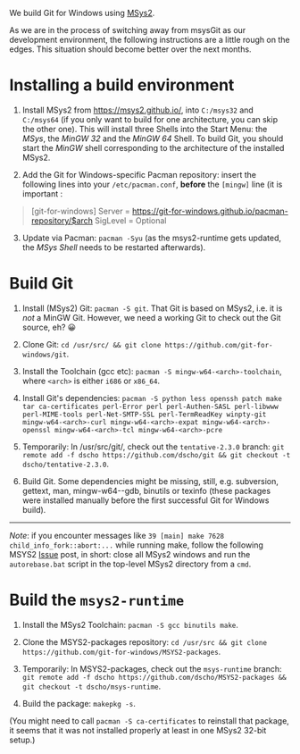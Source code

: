 We build Git for Windows using [MSys2](https://msys2.github.io/).

As we are in the process of switching away from msysGit as our development environment, the following instructions are a little rough on the edges. This situation should become better over the next months.

# Installing a build environment

1. Install MSys2 from https://msys2.github.io/, into `C:/msys32` and `C:/msys64` (if you only want to build for one architecture, you can skip the other one). This will install three Shells into the Start Menu: the *MSys*, the *MinGW 32* and the *MinGW 64* Shell. To build Git, you should start the *MinGW* shell corresponding to the architecture of the installed MSys2.

2. Add the Git for Windows-specific Pacman repository: insert the following lines into your `/etc/pacman.conf`, **before** the `[mingw]` line (it is important :
> [git-for-windows]
> Server = https://git-for-windows.github.io/pacman-repository/$arch
> SigLevel = Optional

3. Update via Pacman: `pacman -Syu` (as the msys2-runtime gets updated, the *MSys Shell* needs to be restarted afterwards).

# Build Git

1. Install (MSys2) Git: `pacman -S git`. That Git is based on MSys2, i.e. it is *not* a MinGW Git. However, we need a working Git to check out the Git source, eh? :grinning: 

2. Clone Git: `cd /usr/src/ && git clone https://github.com/git-for-windows/git`.

3. Install the Toolchain (gcc etc): `pacman -S mingw-w64-<arch>-toolchain`, where `<arch>` is either `i686` or `x86_64`.

4. Install Git's dependencies: `pacman -S python less openssh patch make tar ca-certificates perl-Error perl perl-Authen-SASL perl-libwww perl-MIME-tools perl-Net-SMTP-SSL perl-TermReadKey winpty-git mingw-w64-<arch>-curl mingw-w64-<arch>-expat mingw-w64-<arch>-openssl mingw-w64-<arch>-tcl mingw-w64-<arch>-pcre`

5. Temporarily: In /usr/src/git/, check out the `tentative-2.3.0` branch: `git remote add -f dscho https://github.com/dscho/git && git checkout -t dscho/tentative-2.3.0`.

6. Build Git. Some dependencies might be missing, still, e.g. subversion, gettext, man, mingw-w64-<arch>-gdb, binutils or texinfo (these packages were installed manually before the first successful Git for Windows build).

***

_Note_: if you encounter messages like `39 [main] make 7628 child_info_fork::abort:...` while running make, follow the following MSYS2 [Issue](http://sourceforge.net/p/msys2/tickets/74/) post, in short: close all MSys2 windows and run the `autorebase.bat` script in the top-level MSys2 directory from a `cmd`.

# Build the `msys2-⁠runtime`

1. Install the MSys2 Toolchain: `pacman -⁠S gcc binutils make`.

2. Clone the MSYS2-packages repository: `cd /usr/src && git clone https://github.com/git-for-windows/MSYS2-packages`.

3. Temporarily: In MSYS2-packages, check out the `msys-runtime` branch: `git remote add -f dscho https://github.com/dscho/MSYS2-packages && git checkout -t dscho/msys-runtime`.

4. Build the package: `makepkg -⁠s`.

(You might need to call `pacman -S ca-certificates` to reinstall that package, it seems that it was not installed properly at least in one MSys2 32-bit setup.)